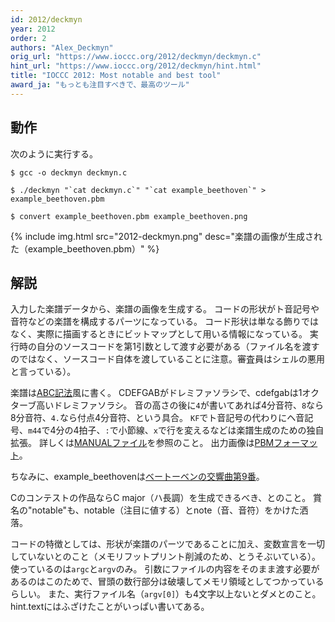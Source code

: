 ```yaml
---
id: 2012/deckmyn
year: 2012
order: 2
authors: "Alex_Deckmyn"
orig_url: "https://www.ioccc.org/2012/deckmyn/deckmyn.c"
hint_url: "https://www.ioccc.org/2012/deckmyn/hint.html"
title: "IOCCC 2012: Most notable and best tool"
award_ja: "もっとも注目すべきで、最高のツール"
---
```


## 動作

次のように実行する。

```
$ gcc -o deckmyn deckmyn.c

$ ./deckmyn "`cat deckmyn.c`" "`cat example_beethoven`" > example_beethoven.pbm

$ convert example_beethoven.pbm example_beethoven.png
```

{% include img.html src="2012-deckmyn.png" desc="楽譜の画像が生成された（example_beethoven.pbm）" %}

## 解説

入力した楽譜データから、楽譜の画像を生成する。
コードの形状がト音記号や音符などの楽譜を構成するパーツになっている。
コード形状は単なる飾りではなく、実際に描画するときにビットマップとして用いる情報になっている。
実行時の自分のソースコードを第1引数として渡す必要がある（ファイル名を渡すのではなく、ソースコード自体を渡していることに注意。審査員はシェルの悪用と言っている）。

楽譜は[ABC記法](https://ja.wikipedia.org/wiki/ABC%E8%A8%98%E8%AD%9C%E6%B3%95)風に書く。
CDEFGABがドレミファソラシで、cdefgabは1オクターブ高いドレミファソラシ。
音の高さの後に`4`が書いてあれば4分音符、`8`なら8分音符、`4.`なら付点4分音符、という具合。
`KF`でト音記号の代わりにヘ音記号、`m44`で4分の4拍子、`:`で小節線、`x`で行を変えるなどは楽譜生成のための独自拡張。
詳しくは[MANUALファイル](https://www.ioccc.org/2012/deckmyn/MANUAL)を参照のこと。
出力画像は[PBMフォーマット](https://ja.wikipedia.org/wiki/PNM_%28%E7%94%BB%E5%83%8F%E3%83%95%E3%82%A9%E3%83%BC%E3%83%9E%E3%83%83%E3%83%88%29)。

ちなみに、example\_beethovenは[ベートーベンの交響曲第9番](https://ja.wikipedia.org/wiki/%E4%BA%A4%E9%9F%BF%E6%9B%B2%E7%AC%AC9%E7%95%AA_%28%E3%83%99%E3%83%BC%E3%83%88%E3%83%BC%E3%83%B4%E3%82%A7%E3%83%B3%29)。

Cのコンテストの作品ならC major（ハ長調）を生成できるべき、とのこと。
賞名の"notable"も、notable（注目に値する）とnote（音、音符）をかけた洒落。

コードの特徴としては、形状が楽譜のパーツであることに加え、変数宣言を一切していないとのこと（メモリフットプリント削減のため、とうそぶいている）。
使っているのは`argc`と`argv`のみ。
引数にファイルの内容をそのまま渡す必要があるのはこのためで、冒頭の数行部分は破壊してメモリ領域としてつかっているらしい。
また、実行ファイル名（`argv[0]`）も4文字以上ないとダメとのこと。
hint.textにはふざけたことがいっぱい書いてある。
